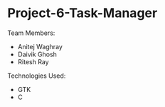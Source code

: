 # Project-6-Task-Manager

Team Members:
* Anitej Waghray
* Daivik Ghosh
* Ritesh Ray

Technologies Used:
* GTK
* C

